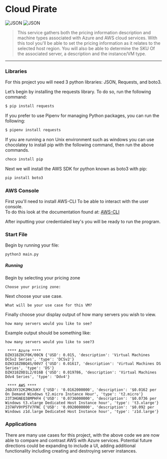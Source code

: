 # Cloud Pirate
![JSON](https://img.shields.io/badge/Python-JSON-yellow)
![JSON](https://img.shields.io/badge/Python-boto3-blue)

> This service gathers both the pricing information description and machine types associated with Azure and AWS cloud services. With this tool you'll be able to set the pricing information as it relates to the selected host region. You will also be able to determine the SKU Of the associated server, a description and the instance/VM type.

<hr>



### Libraries
For this project you will need 3 python libraries: JSON, Requests, and boto3.


Let’s begin by installing the requests library. To do so, run the following command:
```bash
$ pip install requests
```
If you prefer to use Pipenv for managing Python packages, you can run the following:
```bash
$ pipenv install requests
```
If you are running a non Unix environment such as windows you can use chocolatey to install pip with the following command, then run the above commands.
```bash
choco install pip
```

Next we will install the AWS SDK for python known as boto3 with pip:
```bash
pip install boto3
```

### AWS Console 

First you'll need to install AWS-CLI To be able to interact with the user console. \
To do this look at the documentation found at: [AWS-CLI](https://docs.aws.amazon.com/cli/latest/userguide/cli-chap-install.html)

After inputting your credentialed key's you will be ready to run the program.

### Start File
Begin by running your file:
```
python3 main.py
```
##### Running
Begin by selecting  your pricing zone
```
Choose your pricing zone: 
```

Next choose your use case.
```
What will be your use case for this VM?
```
Finally choose your display output of how many servers you wish to view.
```
how many servers would you like to see?
```


Example output should be something like:
```
how many servers would you like to see?3

 **** Azure ****
DZH318Z0CF0K/00CN {'USD': 0.015, 'description': 'Virtual Machines DCSv2 Series', 'type': 'DCSv2'}
DZH318Z0BQ4S/00V7 {'USD': 0.01617, 'description': 'Virtual Machines DS Series', 'type': 'DS'}
DZH318Z0D1L2/016B {'USD': 0.019786, 'description': 'Virtual Machines Ddv4 Series', 'type': 'Ddv4'}

 **** AWS ****
26DJXY32K2MHJUKY {'USD': '0.0162000000', 'description': '$0.0162 per On Demand Windows t2.micro Instance Hour', 'type': 't2.micro'}
23T3HGNEQ38MPHFH {'USD': '0.0736000000', 'description': '$0.0736 per Windows t3.xlarge Dedicated Host Instance hour', 'type': 't3.xlarge'}
237AFV9YP5TV7FNC {'USD': '0.0920000000', 'description': '$0.092 per Windows z1d.large Dedicated Host Instance hour', 'type': 'z1d.large'}
```

### Applications
There are many use cases for this project, with the above code we are now able to compare and contrast AWS with Azure services. Potential future directions could be expanding to include a UI, adding additional functionality including creating and destroying server instances. 
